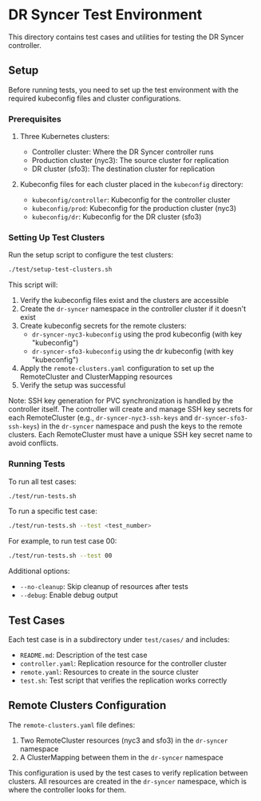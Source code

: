 # DR Syncer Test Environment

This directory contains test cases and utilities for testing the DR Syncer controller.

## Setup

Before running tests, you need to set up the test environment with the required kubeconfig files and cluster configurations.

### Prerequisites

1. Three Kubernetes clusters:
   - Controller cluster: Where the DR Syncer controller runs
   - Production cluster (nyc3): The source cluster for replication
   - DR cluster (sfo3): The destination cluster for replication

2. Kubeconfig files for each cluster placed in the `kubeconfig` directory:
   - `kubeconfig/controller`: Kubeconfig for the controller cluster
   - `kubeconfig/prod`: Kubeconfig for the production cluster (nyc3)
   - `kubeconfig/dr`: Kubeconfig for the DR cluster (sfo3)

### Setting Up Test Clusters

Run the setup script to configure the test clusters:

```bash
./test/setup-test-clusters.sh
```

This script will:
1. Verify the kubeconfig files exist and the clusters are accessible
2. Create the `dr-syncer` namespace in the controller cluster if it doesn't exist
3. Create kubeconfig secrets for the remote clusters:
   - `dr-syncer-nyc3-kubeconfig` using the prod kubeconfig (with key "kubeconfig")
   - `dr-syncer-sfo3-kubeconfig` using the dr kubeconfig (with key "kubeconfig")
4. Apply the `remote-clusters.yaml` configuration to set up the RemoteCluster and ClusterMapping resources
5. Verify the setup was successful

Note: SSH key generation for PVC synchronization is handled by the controller itself. The controller will create and manage SSH key secrets for each RemoteCluster (e.g., `dr-syncer-nyc3-ssh-keys` and `dr-syncer-sfo3-ssh-keys`) in the `dr-syncer` namespace and push the keys to the remote clusters. Each RemoteCluster must have a unique SSH key secret name to avoid conflicts.

### Running Tests

To run all test cases:

```bash
./test/run-tests.sh
```

To run a specific test case:

```bash
./test/run-tests.sh --test <test_number>
```

For example, to run test case 00:

```bash
./test/run-tests.sh --test 00
```

Additional options:
- `--no-cleanup`: Skip cleanup of resources after tests
- `--debug`: Enable debug output

## Test Cases

Each test case is in a subdirectory under `test/cases/` and includes:
- `README.md`: Description of the test case
- `controller.yaml`: Replication resource for the controller cluster
- `remote.yaml`: Resources to create in the source cluster
- `test.sh`: Test script that verifies the replication works correctly

## Remote Clusters Configuration

The `remote-clusters.yaml` file defines:
1. Two RemoteCluster resources (nyc3 and sfo3) in the `dr-syncer` namespace
2. A ClusterMapping between them in the `dr-syncer` namespace

This configuration is used by the test cases to verify replication between clusters. All resources are created in the `dr-syncer` namespace, which is where the controller looks for them.
